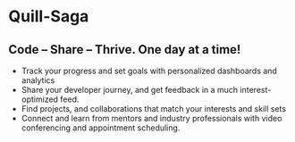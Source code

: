 # Quill-Saga

## Code – Share – Thrive. One day at a time!

- Track your progress and set goals with personalized dashboards and analytics
- Share your developer journey, and get feedback in a much interest-optimized feed.
- Find projects, and collaborations that match your interests and skill sets
- Connect and learn from mentors and industry professionals with video conferencing and appointment scheduling.
